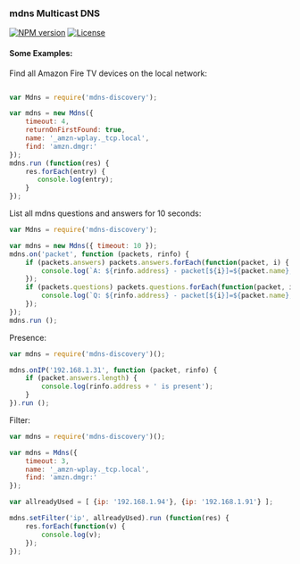 ### mdns Multicast DNS
<!--
[![Tests](http://img.shields.io/travis/soef/soef/master.svg)](https://travis-ci.org/soef/soef)
[![Build status](https://ci.appveyor.com/api/projects/status/njb3gh6f49motmuk?svg=true)](https://ci.appveyor.com/project/soef/soef)
-->
[![NPM version](http://img.shields.io/npm/v/mdns-discovery.svg)](https://www.npmjs.com/package/mdns-discovery)
[![License](https://img.shields.io/badge/license-MIT-blue.svg?style=flat)](https://github.com/soef/soef/blob/master/LICENSE)


#### Some Examples:

Find all Amazon Fire TV devices on the local network:
```js

var Mdns = require('mdns-discovery');

var mdns = new Mdns({
    timeout: 4,
    returnOnFirstFound: true,
    name: '_amzn-wplay._tcp.local',
    find: 'amzn.dmgr:'
});
mdns.run (function(res) {
    res.forEach(entry) {
       console.log(entry);
    }
});
```

List all mdns questions and answers for 10 seconds:
```js
var Mdns = require('mdns-discovery');

var mdns = new Mdns({ timeout: 10 });
mdns.on('packet', function (packets, rinfo) {
    if (packets.answers) packets.answers.forEach(function(packet, i) {
        console.log(`A: ${rinfo.address} - packet[${i}]=${packet.name}, type=${packet.type}, class=${packet.class}, ttl=${packet.ttl}}`);
    });
    if (packets.questions) packets.questions.forEach(function(packet, i) {
        console.log(`Q: ${rinfo.address} - packet[${i}]=${packet.name}, type=${packet.type}, class=${packet.class}, ttl=${packet.ttl}}`);
    });
});
mdns.run ();
```

Presence:
```js
var mdns = require('mdns-discovery')();

mdns.onIP('192.168.1.31', function (packet, rinfo) {
    if (packet.answers.length) {
        console.log(rinfo.address + ' is present');
    }
}).run ();
```

Filter:
```js
var mdns = require('mdns-discovery')();

var mdns = Mdns({
    timeout: 3,
    name: '_amzn-wplay._tcp.local',
    find: 'amzn.dmgr:'
});

var allreadyUsed = [ {ip: '192.168.1.94'}, {ip: '192.168.1.91'} ];

mdns.setFilter('ip', allreadyUsed).run (function(res) {
    res.forEach(function(v) {
        console.log(v);
    });
});
```


